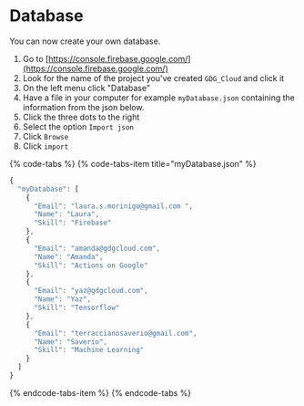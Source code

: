 # Database

You can now create your own database.

1. Go to [https://console.firebase.google.com/](https://console.firebase.google.com/)
2. Look for the name of the project you've created `GDG_Cloud` and click it
3. On the left menu click "Database"
4. Have a file in your computer for example `myDatabase.json` containing the information from the json below.
5. Click the three dots to the right
6. Select the option `Import json`
7. Click `Browse`
8. Click `import`

{% code-tabs %}
{% code-tabs-item title="myDatabase.json" %}
```javascript
{
  "myDatabase": [
    {
      "Email": "laura.s.morinigo@gmail.com ",
      "Name": "Laura",
      "Skill": "Firebase"
    },
    {
      "Email": "amanda@gdgcloud.com",
      "Name": "Amanda",
      "Skill": "Actions on Google"
    },
    {
      "Email": "yaz@gdgcloud.com",
      "Name": "Yaz",
      "Skill": "Tensorflow"
    },
    {
      "Email": "terraccianosaverio@gmail.com",
      "Name": "Saverio",
      "Skill": "Machine Learning"
    }
  ]
}

```
{% endcode-tabs-item %}
{% endcode-tabs %}

